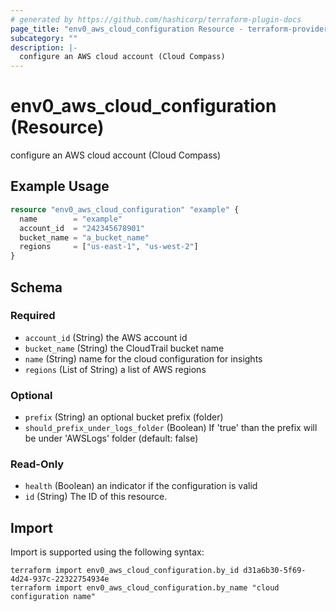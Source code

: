 ```yaml
---
# generated by https://github.com/hashicorp/terraform-plugin-docs
page_title: "env0_aws_cloud_configuration Resource - terraform-provider-env0"
subcategory: ""
description: |-
  configure an AWS cloud account (Cloud Compass)
---
```


# env0_aws_cloud_configuration (Resource)

configure an AWS cloud account (Cloud Compass)

## Example Usage

```terraform
resource "env0_aws_cloud_configuration" "example" {
  name        = "example"
  account_id  = "242345678901"
  bucket_name = "a_bucket_name"
  regions     = ["us-east-1", "us-west-2"]
}
```

<!-- schema generated by tfplugindocs -->
## Schema

### Required

- `account_id` (String) the AWS account id
- `bucket_name` (String) the CloudTrail bucket name
- `name` (String) name for the cloud configuration for insights
- `regions` (List of String) a list of AWS regions

### Optional

- `prefix` (String) an optional bucket prefix (folder)
- `should_prefix_under_logs_folder` (Boolean) If 'true' than the prefix will be under 'AWSLogs' folder (default: false)

### Read-Only

- `health` (Boolean) an indicator if the configuration is valid
- `id` (String) The ID of this resource.

## Import

Import is supported using the following syntax:

```shell
terraform import env0_aws_cloud_configuration.by_id d31a6b30-5f69-4d24-937c-22322754934e
terraform import env0_aws_cloud_configuration.by_name "cloud configuration name"
```
